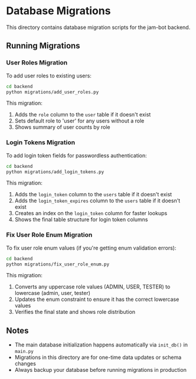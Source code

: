 # Database Migrations

This directory contains database migration scripts for the jam-bot backend.

## Running Migrations

### User Roles Migration

To add user roles to existing users:

```bash
cd backend
python migrations/add_user_roles.py
```

This migration:
1. Adds the `role` column to the `user` table if it doesn't exist
2. Sets default role to 'user' for any users without a role
3. Shows summary of user counts by role

### Login Tokens Migration

To add login token fields for passwordless authentication:

```bash
cd backend
python migrations/add_login_tokens.py
```

This migration:
1. Adds the `login_token` column to the `users` table if it doesn't exist
2. Adds the `login_token_expires` column to the `users` table if it doesn't exist
3. Creates an index on the `login_token` column for faster lookups
4. Shows the final table structure for login token columns

### Fix User Role Enum Migration

To fix user role enum values (if you're getting enum validation errors):

```bash
cd backend
python migrations/fix_user_role_enum.py
```

This migration:
1. Converts any uppercase role values (ADMIN, USER, TESTER) to lowercase (admin, user, tester)
2. Updates the enum constraint to ensure it has the correct lowercase values
3. Verifies the final state and shows role distribution

## Notes

- The main database initialization happens automatically via `init_db()` in `main.py`
- Migrations in this directory are for one-time data updates or schema changes
- Always backup your database before running migrations in production